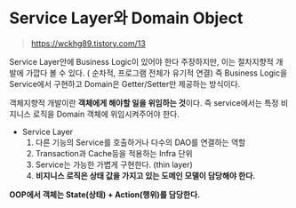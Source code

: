 # Service Layer와 Domain Object
> https://wckhg89.tistory.com/13

Service Layer안에 Business Logic이 있어야 한다 주장하지만, 이는 절차지향적 개발에 가깝다 볼 수 있다. ( 순차적, 프로그램 전체가 유기적 연결) 즉 Business Logic을 Service에서 구현하고 Domain은 Getter/Setter만 제공하는 방식이다.

객체지향적 개발이란 **객체에게 해야할 일을 위임하는 것**이다. 즉 service에서는 특정 비지니스 로직을 Domain 객체에 위임시켜주어야 한다. 

- Service Layer
    1. 다른 기능의 Service를 호출하거나 다수의 DAO를 연결하는 역할
    2. Transaction과 Cache등을 적용하는 Infra 단위
    3. Service는 가능한 가볍게 구현한다. (thin layer)
    4. **비지니스 로직은 상태 값을 가지고 있는 도메인 모델이 담당해야 한다.**

**OOP에서 객체는 State(상태) + Action(행위)를 담당한다.**
